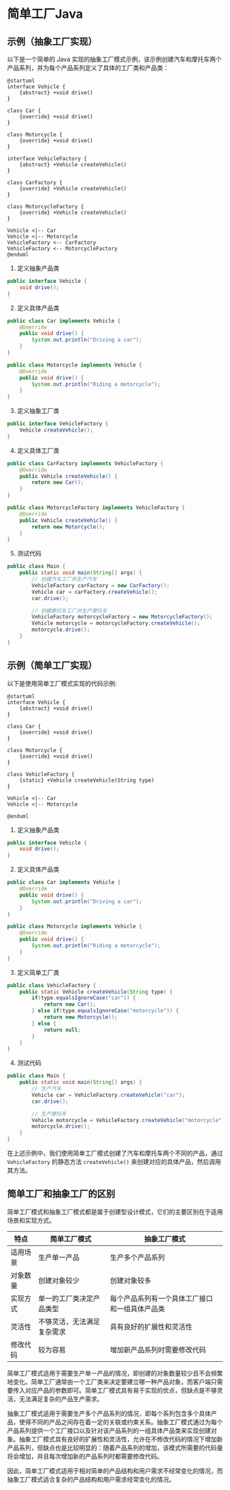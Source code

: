 #  简单工厂Java

## 示例（抽象工厂实现）

以下是一个简单的 Java 实现的抽象工厂模式示例，该示例创建汽车和摩托车两个产品系列，并为每个产品系列定义了具体的工厂类和产品类：

```puml
@startuml
interface Vehicle {
    {abstract} +void drive()
}

class Car {
    {override} +void drive()
}

class Motorcycle {
    {override} +void drive()
}

interface VehicleFactory {
    {abstract} +Vehicle createVehicle()
}

class CarFactory {
    {override} +Vehicle createVehicle()
}

class MotorcycleFactory {
    {override} +Vehicle createVehicle()
}

Vehicle <|-- Car
Vehicle <|-- Motorcycle
VehicleFactory <-- CarFactory
VehicleFactory <-- MotorcycleFactory
@enduml
``` 

1. 定义抽象产品类

```java
public interface Vehicle {
    void drive();
}
```

2. 定义具体产品类

```java
public class Car implements Vehicle {
    @Override
    public void drive() {
        System.out.println("Driving a car");
    }
}
```

```java
public class Motorcycle implements Vehicle {
    @Override
    public void drive() {
        System.out.println("Riding a motorcycle");
    }
}
```

3. 定义抽象工厂类

```java
public interface VehicleFactory {
    Vehicle createVehicle();
}
```

4. 定义具体工厂类

```java
public class CarFactory implements VehicleFactory {
    @Override
    public Vehicle createVehicle() {
        return new Car();
    }
}
```

```java
public class MotorcycleFactory implements VehicleFactory {
    @Override
    public Vehicle createVehicle() {
        return new Motorcycle();
    }
}
```

5. 测试代码

```java
public class Main {
    public static void main(String[] args) {
        // 创建汽车工厂并生产汽车
        VehicleFactory carFactory = new CarFactory();
        Vehicle car = carFactory.createVehicle();
        car.drive();

        // 创建摩托车工厂并生产摩托车
        VehicleFactory motorcycleFactory = new MotorcycleFactory();
        Vehicle motorcycle = motorcycleFactory.createVehicle();
        motorcycle.drive();
    }
}
```

## 示例（简单工厂实现）

以下是使用简单工厂模式实现的代码示例:

```puml
@startuml
interface Vehicle {
    {abstract} +void drive()
}

class Car {
    {override} +void drive()
}

class Motorcycle {
    {override} +void drive()
}

class VehicleFactory {
    {static} +Vehicle createVehicle(String type)
}

Vehicle <|-- Car
Vehicle <|-- Motorcycle

@enduml
``` 

1. 定义抽象产品类

```java
public interface Vehicle {
    void drive();
}
```

2. 定义具体产品类

```java
public class Car implements Vehicle {
    @Override
    public void drive() {
        System.out.println("Driving a car");
    }
}
```

```java
public class Motorcycle implements Vehicle {
    @Override
    public void drive() {
        System.out.println("Riding a motorcycle");
    }
}
```

3. 定义简单工厂类

```java
public class VehicleFactory {
    public static Vehicle createVehicle(String type) {
        if(type.equalsIgnoreCase("car")) {
            return new Car();
        } else if(type.equalsIgnoreCase("motorcycle")) {
            return new Motorcycle();
        } else {
            return null;
        }
    }
}
```

4. 测试代码

```java
public class Main {
    public static void main(String[] args) {
        // 生产汽车
        Vehicle car = VehicleFactory.createVehicle("car");
        car.drive();

        // 生产摩托车
        Vehicle motorcycle = VehicleFactory.createVehicle("motorcycle");
        motorcycle.drive();
    }
}
```

在上述示例中，我们使用简单工厂模式创建了汽车和摩托车两个不同的产品，通过 `VehicleFactory` 的静态方法 `createVehicle()` 来创建对应的具体产品，然后调用其方法。

## 简单工厂和抽象工厂的区别

简单工厂模式和抽象工厂模式都是属于创建型设计模式，它们的主要区别在于适用场景和实现方式。

| 特点 | 简单工厂模式       | 抽象工厂模式             |
| ---- | ------------------ | ------------------------ |
| 适用场景 | 生产单一产品        | 生产多个产品系列         |
| 对象数量 | 创建对象较少        | 创建对象较多             |
| 实现方式 | 单一的工厂类决定产品类型 | 每个产品系列有一个具体工厂接口和一组具体产品类 |
| 灵活性   | 不够灵活，无法满足复杂需求 | 具有良好的扩展性和灵活性 |
| 修改代码 | 较为容易           | 增加新产品系列时需要修改代码       |

简单工厂模式适用于需要生产单一产品的情况，即创建的对象数量较少且不会频繁地变化。简单工厂通常由一个工厂类来决定要建立哪一种产品对象，而客户端只需要传入对应产品的参数即可。简单工厂模式具有易于实现的优点，但缺点是不够灵活，无法满足复杂的产品生产需求。

抽象工厂模式适用于需要生产多个产品系列的情况，即每个系列包含多个具体产品，使得不同的产品之间存在着一定的关联或约束关系。抽象工厂模式通过为每个产品系列提供一个工厂接口以及针对该产品系列的一组具体产品类来实现创建对象。抽象工厂模式具有良好的扩展性和灵活性，允许在不修改代码的情况下增加新产品系列，但缺点也是比较明显的：随着产品系列的增加，该模式所需要的代码量将会增加，并且每次增加新的产品系列时都需要修改代码。

因此，简单工厂模式适用于相对简单的产品结构和用户需求不经常变化的情况，而抽象工厂模式适合复杂的产品结构和用户需求经常变化的情况。
